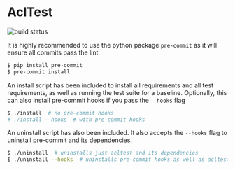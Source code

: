 # AclTest
![build status](https://github.com/taliamax/acltest/workflows/acltest/build/badge.svg)


It is highly recommended to use the python package `pre-commit` as it will ensure all commits pass the lint.

```bash
$ pip install pre-commit
$ pre-commit install
```

An install script has been included to install all requirements and all test requirements, as well as running the test suite for a baseline. Optionally, this can also install pre-commit hooks if you pass the `--hooks` flag

```bash
$ ./install  # no pre-commit hooks
# ./install --hooks  # with pre-commit hooks
```

An uninstall script has also been included. It also accepts the `--hooks` flag to uninstall pre-commit and its dependencies.

```bash
$ ./uninstall  # uninstalls just acltest and its dependencies
$ ./uninstall --hooks  # uninstalls pre-commit hooks as well as acltest
```
